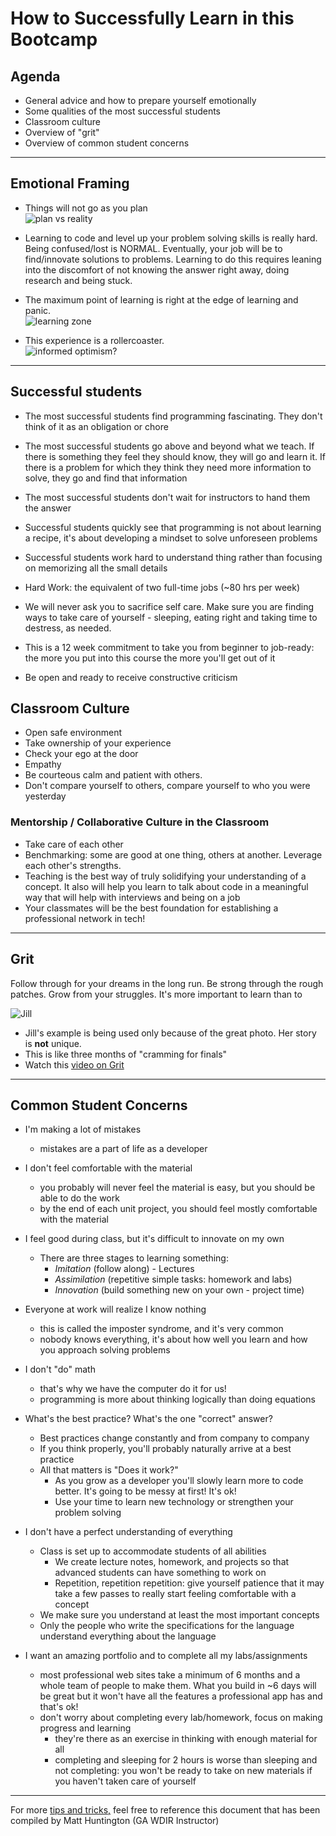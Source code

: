 # How to Successfully Learn in this Bootcamp

## Agenda
- General advice and how to prepare yourself emotionally
- Some qualities of the most successful students
- Classroom culture
- Overview of "grit"
- Overview of common student concerns

<hr>

## Emotional Framing

- Things will not go as you plan<br>
![plan vs reality](img/plan_vs_reality.png)

- Learning to code and level up your problem solving skills is really hard. Being confused/lost is NORMAL. Eventually, your job will be to find/innovate solutions to problems. Learning to do this requires leaning into the discomfort of not knowing the answer right away, doing research and being stuck.

- The maximum point of learning is right at the edge of learning and panic.<br>
![learning zone](img/learning-zone.jpeg)

- This experience is a rollercoaster.<br>
![informed optimism?](img/informed-optimism.jpeg)

<hr>

## Successful students

- The most successful students find programming fascinating. They don't think of it as an obligation or chore

- The most successful students go above and beyond what we teach. If there is something they feel they should know, they will go and learn it. If there is a
problem for which they think they need more information to solve, they go and find that information

- The most successful students don't wait for instructors to hand them the answer

-  Successful students quickly see that programming is not about learning a recipe, it's about developing a mindset to solve unforeseen problems

- Successful students work hard to understand thing rather than focusing on memorizing all the small details

- Hard Work: the equivalent of two full-time jobs (~80 hrs per week)

- We will never ask you to sacrifice self care. Make sure you are finding ways to take care of yourself - sleeping, eating right and taking time to destress, as needed.


- This is a 12 week commitment to take you from beginner to job-ready: the more you put into this course the more you'll get out of it

- Be open and ready to receive constructive criticism

## Classroom Culture

- Open safe environment
- Take ownership of your experience
- Check your ego at the door
- Empathy
- Be courteous calm and patient with others.  
- Don't compare yourself to others, compare yourself to who you were yesterday

### Mentorship / Collaborative Culture in the Classroom

- Take care of each other
- Benchmarking: some are good at one thing, others at another. Leverage each other's strengths.
- Teaching is the best way of truly solidifying your understanding of a concept. It also will help you learn to talk about code in a meaningful way that will help with interviews and being on a job
- Your classmates will be the best foundation for establishing a professional network in tech!

<hr>

## Grit
Follow through for your dreams in the long run. Be strong through the rough patches. Grow from your struggles. It's more important to learn than to

![Jill](img/jill.jpg)
- Jill's example is being used only because of the great photo.  Her story is **not** unique.
- This is like three months of "cramming for finals"
- Watch this [video on Grit]( https://www.ted.com/talks/angela_lee_duckworth_the_key_to_success_grit?language=en)

<hr>

## Common Student Concerns

- I'm making a lot of mistakes
	- mistakes are a part of life as a developer

- I don't feel comfortable with the material
	- you probably will never feel the material is easy, but you should be able to do the work
	- by the end of each unit project, you should feel mostly comfortable with the material

- I feel good during class, but it's difficult to innovate on my own
	- There are three stages to learning something:
		- *Imitation* (follow along) - Lectures
		- *Assimilation* (repetitive simple tasks: homework and labs)
		- *Innovation* (build something new on your own - project time)

- Everyone at work will realize I know nothing
	- this is called the imposter syndrome, and it's very common
	- nobody knows everything, it's about how well you learn and how you approach solving problems

- I don't "do" math
	- that's why we have the computer do it for us!
	- programming is more about thinking logically than doing equations

- What's the best practice? What's the one "correct" answer?
	- Best practices change constantly and from company to company
	- If you think properly, you'll probably naturally arrive at a best practice
	- All that matters is "Does it work?"
		- As you grow as a developer you'll slowly learn more to code better. It's going to be messy at first! It's ok!
		- Use your time to learn new technology or strengthen your problem solving

- I don't have a perfect understanding of everything
	- Class is set up to accommodate students of all abilities
		- We create lecture notes, homework, and projects so that advanced students can have something to work on
		- Repetition, repetition repetition: give yourself patience that it may take a few passes to really start feeling comfortable with a concept
	- We make sure you understand at least the most important concepts
	- Only the people who write the specifications for the language understand everything about the language

- I want an amazing portfolio and to complete all my labs/assignments
	- most professional web sites take a minimum of 6 months and a whole team of people to make them. What you build in ~6 days will be great but it won't have all the features a professional app has and that's ok!
	- don't worry about completing every lab/homework, focus on making progress and learning
		- they're there as an exercise in thinking with enough material for all
		- completing and sleeping for 2 hours is worse than sleeping and not completing: you won't be ready to take on new materials if you haven't taken care of yourself
<hr>

For more [tips and tricks,](3.%20TIPS_AND_TRICKS.md) feel free to reference this document that has been compiled by Matt Huntington (GA WDIR Instructor)
